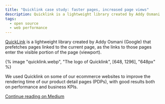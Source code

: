 ```yaml
---
title: "Quicklink case study: faster pages, increased page views"
description: Quicklink is a lightweight library created by Addy Osmani (Google) that prefetches pages linked to the current page, as the links to those pages enter the visible portion of the page (viewport). Here's a case study for it.
tags:
  - open source
  - web performance
---
```


[QuickLink](https://github.com/GoogleChromeLabs/quicklink) is a lightweight library created by Addy Osmani (Google) that prefetches pages linked to the current page, as the links to those pages enter the visible portion of the page (viewport).

{% image "quicklink.webp", "The logo of Quicklink", [648, 1296], "648px" %}

We used Quicklink on some of our ecommerce websites to improve the rendering time of our product detail pages (PDPs), with good results both on performance and business KPIs.

[Continue reading on Medium](https://medium.com/ynap-tech/quicklink-case-study-faster-pages-increased-page-views-1e829dbaa10c)
